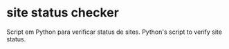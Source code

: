 # site status checker
 Script em Python para verificar status de sites. Python's script to verify site status.
